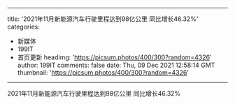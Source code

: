 
---
title: '2021年11月新能源汽车行驶里程达到98亿公里 同比增长46.32%'
categories: 
 - 新媒体
 - 199IT
 - 首页更新
headimg: 'https://picsum.photos/400/300?random=4326'
author: 199IT
comments: false
date: Thu, 09 Dec 2021 12:58:14 GMT
thumbnail: 'https://picsum.photos/400/300?random=4326'
---

<div>   
2021年11月新能源汽车行驶里程达到98亿公里 同比增长46.32%  
</div>
            